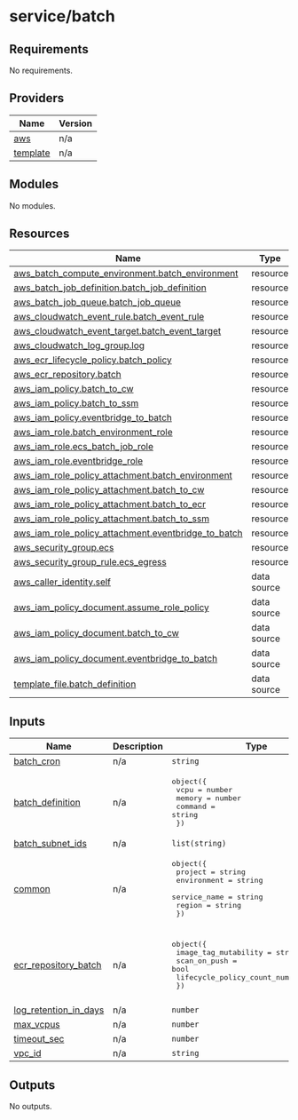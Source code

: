 # service/batch

## Requirements

No requirements.

## Providers

| Name | Version |
|------|---------|
| <a name="provider_aws"></a> [aws](#provider\_aws) | n/a |
| <a name="provider_template"></a> [template](#provider\_template) | n/a |

## Modules

No modules.

## Resources

| Name | Type |
|------|------|
| [aws_batch_compute_environment.batch_environment](https://registry.terraform.io/providers/hashicorp/aws/latest/docs/resources/batch_compute_environment) | resource |
| [aws_batch_job_definition.batch_job_definition](https://registry.terraform.io/providers/hashicorp/aws/latest/docs/resources/batch_job_definition) | resource |
| [aws_batch_job_queue.batch_job_queue](https://registry.terraform.io/providers/hashicorp/aws/latest/docs/resources/batch_job_queue) | resource |
| [aws_cloudwatch_event_rule.batch_event_rule](https://registry.terraform.io/providers/hashicorp/aws/latest/docs/resources/cloudwatch_event_rule) | resource |
| [aws_cloudwatch_event_target.batch_event_target](https://registry.terraform.io/providers/hashicorp/aws/latest/docs/resources/cloudwatch_event_target) | resource |
| [aws_cloudwatch_log_group.log](https://registry.terraform.io/providers/hashicorp/aws/latest/docs/resources/cloudwatch_log_group) | resource |
| [aws_ecr_lifecycle_policy.batch_policy](https://registry.terraform.io/providers/hashicorp/aws/latest/docs/resources/ecr_lifecycle_policy) | resource |
| [aws_ecr_repository.batch](https://registry.terraform.io/providers/hashicorp/aws/latest/docs/resources/ecr_repository) | resource |
| [aws_iam_policy.batch_to_cw](https://registry.terraform.io/providers/hashicorp/aws/latest/docs/resources/iam_policy) | resource |
| [aws_iam_policy.batch_to_ssm](https://registry.terraform.io/providers/hashicorp/aws/latest/docs/resources/iam_policy) | resource |
| [aws_iam_policy.eventbridge_to_batch](https://registry.terraform.io/providers/hashicorp/aws/latest/docs/resources/iam_policy) | resource |
| [aws_iam_role.batch_environment_role](https://registry.terraform.io/providers/hashicorp/aws/latest/docs/resources/iam_role) | resource |
| [aws_iam_role.ecs_batch_job_role](https://registry.terraform.io/providers/hashicorp/aws/latest/docs/resources/iam_role) | resource |
| [aws_iam_role.eventbridge_role](https://registry.terraform.io/providers/hashicorp/aws/latest/docs/resources/iam_role) | resource |
| [aws_iam_role_policy_attachment.batch_environment](https://registry.terraform.io/providers/hashicorp/aws/latest/docs/resources/iam_role_policy_attachment) | resource |
| [aws_iam_role_policy_attachment.batch_to_cw](https://registry.terraform.io/providers/hashicorp/aws/latest/docs/resources/iam_role_policy_attachment) | resource |
| [aws_iam_role_policy_attachment.batch_to_ecr](https://registry.terraform.io/providers/hashicorp/aws/latest/docs/resources/iam_role_policy_attachment) | resource |
| [aws_iam_role_policy_attachment.batch_to_ssm](https://registry.terraform.io/providers/hashicorp/aws/latest/docs/resources/iam_role_policy_attachment) | resource |
| [aws_iam_role_policy_attachment.eventbridge_to_batch](https://registry.terraform.io/providers/hashicorp/aws/latest/docs/resources/iam_role_policy_attachment) | resource |
| [aws_security_group.ecs](https://registry.terraform.io/providers/hashicorp/aws/latest/docs/resources/security_group) | resource |
| [aws_security_group_rule.ecs_egress](https://registry.terraform.io/providers/hashicorp/aws/latest/docs/resources/security_group_rule) | resource |
| [aws_caller_identity.self](https://registry.terraform.io/providers/hashicorp/aws/latest/docs/data-sources/caller_identity) | data source |
| [aws_iam_policy_document.assume_role_policy](https://registry.terraform.io/providers/hashicorp/aws/latest/docs/data-sources/iam_policy_document) | data source |
| [aws_iam_policy_document.batch_to_cw](https://registry.terraform.io/providers/hashicorp/aws/latest/docs/data-sources/iam_policy_document) | data source |
| [aws_iam_policy_document.eventbridge_to_batch](https://registry.terraform.io/providers/hashicorp/aws/latest/docs/data-sources/iam_policy_document) | data source |
| [template_file.batch_definition](https://registry.terraform.io/providers/hashicorp/template/latest/docs/data-sources/file) | data source |

## Inputs

| Name | Description | Type | Default | Required |
|------|-------------|------|---------|:--------:|
| <a name="input_batch_cron"></a> [batch\_cron](#input\_batch\_cron) | n/a | `string` | `"cron(00 20 * * ? *)"` | no |
| <a name="input_batch_definition"></a> [batch\_definition](#input\_batch\_definition) | n/a | <pre>object({<br>    vcpu    = number<br>    memory  = number<br>    command = string<br>  })</pre> | <pre>{<br>  "command": "ls",<br>  "memory": 512,<br>  "vcpu": 0.25<br>}</pre> | no |
| <a name="input_batch_subnet_ids"></a> [batch\_subnet\_ids](#input\_batch\_subnet\_ids) | n/a | `list(string)` | `[]` | no |
| <a name="input_common"></a> [common](#input\_common) | n/a | <pre>object({<br>    project      = string<br>    environment  = string<br>    service_name = string<br>    region       = string<br>  })</pre> | <pre>{<br>  "environment": "",<br>  "project": "",<br>  "region": "",<br>  "service_name": ""<br>}</pre> | no |
| <a name="input_ecr_repository_batch"></a> [ecr\_repository\_batch](#input\_ecr\_repository\_batch) | n/a | <pre>object({<br>    image_tag_mutability          = string<br>    scan_on_push                  = bool<br>    lifecycle_policy_count_number = number<br>  })</pre> | <pre>{<br>  "image_tag_mutability": "MUTABLE",<br>  "lifecycle_policy_count_number": 15,<br>  "scan_on_push": false<br>}</pre> | no |
| <a name="input_log_retention_in_days"></a> [log\_retention\_in\_days](#input\_log\_retention\_in\_days) | n/a | `number` | `30` | no |
| <a name="input_max_vcpus"></a> [max\_vcpus](#input\_max\_vcpus) | n/a | `number` | `2` | no |
| <a name="input_timeout_sec"></a> [timeout\_sec](#input\_timeout\_sec) | n/a | `number` | `3600` | no |
| <a name="input_vpc_id"></a> [vpc\_id](#input\_vpc\_id) | n/a | `string` | `""` | no |

## Outputs

No outputs.
